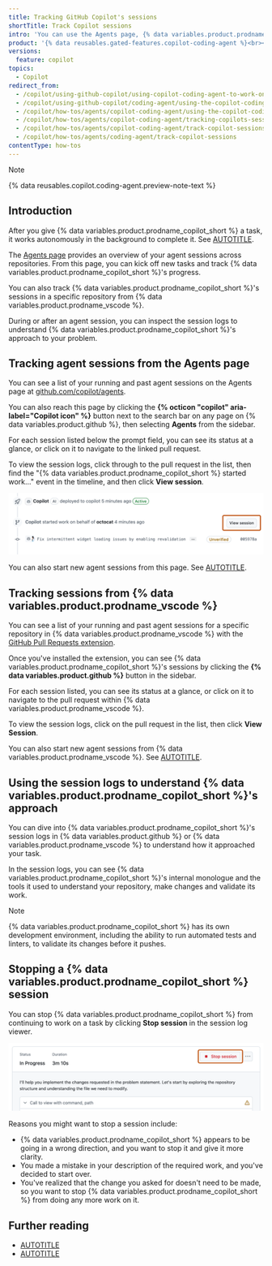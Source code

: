 ```yaml
---
title: Tracking GitHub Copilot's sessions
shortTitle: Track Copilot sessions
intro: 'You can use the Agents page, {% data variables.product.prodname_vscode %} and session logs to track {% data variables.product.prodname_copilot_short %}''s progress and understand its approach.'
product: '{% data reusables.gated-features.copilot-coding-agent %}<br><a href="https://github.com/features/copilot/plans?ref_cta=Copilot+plans+signup&ref_loc=using+the+copilot+coding+agent+logs&ref_page=docs" target="_blank" class="btn btn-primary mt-3 mr-3 no-underline"><span>Sign up for {% data variables.product.prodname_copilot_short %}</span> {% octicon "link-external" height:16 %}</a>'
versions:
  feature: copilot
topics:
  - Copilot
redirect_from:
  - /copilot/using-github-copilot/using-copilot-coding-agent-to-work-on-tasks/using-the-copilot-coding-agent-logs
  - /copilot/using-github-copilot/coding-agent/using-the-copilot-coding-agent-logs
  - /copilot/how-tos/agents/copilot-coding-agent/using-the-copilot-coding-agent-logs
  - /copilot/how-tos/agents/copilot-coding-agent/tracking-copilots-sessions
  - /copilot/how-tos/agents/copilot-coding-agent/track-copilot-sessions
  - /copilot/how-tos/agents/coding-agent/track-copilot-sessions
contentType: how-tos
---
```


> [!NOTE]
> {% data reusables.copilot.coding-agent.preview-note-text %}

## Introduction

After you give {% data variables.product.prodname_copilot_short %} a task, it works autonomously in the background to complete it. See [AUTOTITLE](/copilot/concepts/about-copilot-coding-agent).

The [Agents page](https://github.com/copilot/agents) provides an overview of your agent sessions across repositories. From this page, you can kick off new tasks and track {% data variables.product.prodname_copilot_short %}'s progress.

You can also track {% data variables.product.prodname_copilot_short %}'s sessions in a specific repository from {% data variables.product.prodname_vscode %}.

During or after an agent session, you can inspect the session logs to understand {% data variables.product.prodname_copilot_short %}'s approach to your problem.

## Tracking agent sessions from the Agents page

You can see a list of your running and past agent sessions on the Agents page at [github.com/copilot/agents](https://github.com/copilot/agents).

You can also reach this page by clicking the **{% octicon "copilot" aria-label="Copilot icon" %}** button next to the search bar on any page on {% data variables.product.github %}, then selecting **Agents** from the sidebar.

For each session listed below the prompt field, you can see its status at a glance, or click on it to navigate to the linked pull request.

To view the session logs, click through to the pull request in the list, then find the "{% data variables.product.prodname_copilot_short %} started work..." event in the timeline, and then click **View session**.

![Screenshot of a section of a pull request with the 'View session' button highlighted.](/assets/images/help/copilot/coding-agent/log-view-session.png)

You can also start new agent sessions from this page. See [AUTOTITLE](/copilot/how-tos/agents/copilot-coding-agent/asking-copilot-to-create-a-pull-request).

## Tracking sessions from {% data variables.product.prodname_vscode %}

You can see a list of your running and past agent sessions for a specific repository in {% data variables.product.prodname_vscode %} with the [GitHub Pull Requests extension](https://marketplace.visualstudio.com/items?itemName=GitHub.vscode-pull-request-github).

Once you've installed the extension, you can see {% data variables.product.prodname_copilot_short %}'s sessions by clicking the **{% data variables.product.github %}** button in the sidebar.

For each session listed, you can see its status at a glance, or click on it to navigate to the pull request within {% data variables.product.prodname_vscode %}.

To view the session logs, click on the pull request in the list, then click **View Session**.

You can also start new agent sessions from {% data variables.product.prodname_vscode %}. See [AUTOTITLE](/copilot/how-tos/agents/copilot-coding-agent/asking-copilot-to-create-a-pull-request#asking-copilot-to-create-a-pull-request-from-copilot-chat-in-visual-studio-code).

## Using the session logs to understand {% data variables.product.prodname_copilot_short %}'s approach

You can dive into {% data variables.product.prodname_copilot_short %}'s session logs in {% data variables.product.github %} or {% data variables.product.prodname_vscode %} to understand how it approached your task.

In the session logs, you can see {% data variables.product.prodname_copilot_short %}'s internal monologue and the tools it used to understand your repository, make changes and validate its work.

> [!NOTE]
> {% data variables.product.prodname_copilot_short %} has its own development environment, including the ability to run automated tests and linters, to validate its changes before it pushes.

## Stopping a {% data variables.product.prodname_copilot_short %} session

You can stop {% data variables.product.prodname_copilot_short %} from continuing to work on a task by clicking **Stop session** in the session log viewer.

![Screenshot of the log viewer with the 'Stop session' button highlighted.](/assets/images/help/copilot/coding-agent/log-stop-session.png)

Reasons you might want to stop a session include:

* {% data variables.product.prodname_copilot_short %} appears to be going in a wrong direction, and you want to stop it and give it more clarity.
* You made a mistake in your description of the required work, and you've decided to start over.
* You've realized that the change you asked for doesn't need to be made, so you want to stop {% data variables.product.prodname_copilot_short %} from doing any more work on it.

## Further reading

* [AUTOTITLE](/copilot/tutorials/coding-agent/best-practices)
* [AUTOTITLE](/copilot/using-github-copilot/coding-agent/troubleshooting-copilot-coding-agent)
